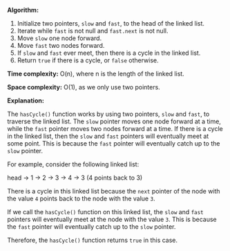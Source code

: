 **Algorithm:**

1. Initialize two pointers, `slow` and `fast`, to the head of the linked list.
2. Iterate while `fast` is not null and `fast.next` is not null.
3. Move `slow` one node forward.
4. Move `fast` two nodes forward.
5. If `slow` and `fast` ever meet, then there is a cycle in the linked list.
6. Return `true` if there is a cycle, or `false` otherwise.

**Time complexity:** O(n), where n is the length of the linked list.

**Space complexity:** O(1), as we only use two pointers.

**Explanation:**

The `hasCycle()` function works by using two pointers, `slow` and `fast`, to traverse the linked list. The `slow` pointer moves one node forward at a time, while the `fast` pointer moves two nodes forward at a time. If there is a cycle in the linked list, then the `slow` and `fast` pointers will eventually meet at some point. This is because the `fast` pointer will eventually catch up to the `slow` pointer.

For example, consider the following linked list:

head -> 1 -> 2 -> 3 -> 4 -> 3 (4 points back to 3)

There is a cycle in this linked list because the `next` pointer of the node with the value `4` points back to the node with the value `3`.

If we call the `hasCycle()` function on this linked list, the `slow` and `fast` pointers will eventually meet at the node with the value `3`. This is because the `fast` pointer will eventually catch up to the `slow` pointer.

Therefore, the `hasCycle()` function returns `true` in this case.
